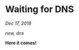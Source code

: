 # Waiting for DNS

*Dec 17, 2018*

*new, dns*

**Here it comes!**
<!--stackedit_data:
eyJoaXN0b3J5IjpbLTEzODI2NzM0ODNdfQ==
-->